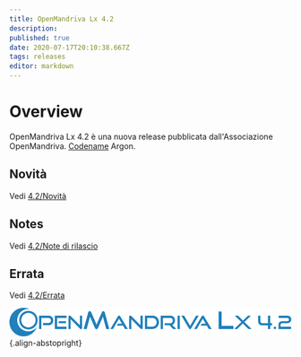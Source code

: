 ```yaml
---
title: OpenMandriva Lx 4.2
description: 
published: true
date: 2020-07-17T20:10:38.667Z
tags: releases
editor: markdown
---
```


# Overview
OpenMandriva Lx 4.2 è una nuova release pubblicata dall'Associazione OpenMandriva. [Codename](/releases/codename) Argon.



## Novità
Vedi [4.2/Novità](/releases/omlx42/new)

## Notes
Vedi [4.2/Note di rilascio](/releases/omlx42/notes)

## Errata
Vedi [4.2/Errata](/releases/omlx42/errata)

![header-tr-omlx42.svg](/assets/header-tr-omlx42.svg){.align-abstopright}